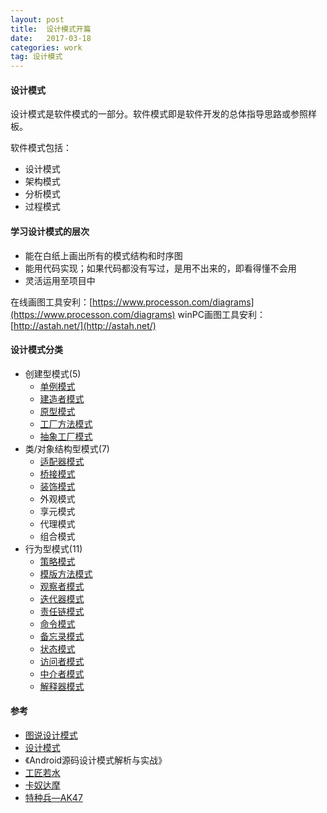 ```yaml
---
layout: post
title:  设计模式开篇
date:   2017-03-18
categories: work
tag: 设计模式
---
```

 

#### 设计模式 ####

设计模式是软件模式的一部分。软件模式即是软件开发的总体指导思路或参照样板。<br/>

软件模式包括：

- 设计模式
- 架构模式
- 分析模式
- 过程模式


#### 学习设计模式的层次 ####

- 能在白纸上画出所有的模式结构和时序图
- 能用代码实现；如果代码都没有写过，是用不出来的，即看得懂不会用
- 灵活运用至项目中

在线画图工具安利：[https://www.processon.com/diagrams](https://www.processon.com/diagrams)
winPC画图工具安利：[http://astah.net/](http://astah.net/)

#### 设计模式分类 ####

- 创建型模式(5)
	- [单例模式](http://xusx1024.com/2017/02/11/design-patterns-singleton-1/)
	- [建造者模式](http://xusx1024.com/2017/03/03/design-patterns-builder-1/)
	- [原型模式](http://xusx1024.com/2017/03/18/design-patterns-prototype-1/)
	- [工厂方法模式](http://xusx1024.com/2017/05/24/design-patterns-factory-method/)
	- [抽象工厂模式](http://xusx1024.com/2017/05/25/design-patterns-abstract-factory/)
- 类/对象结构型模式(7)
	- [适配器模式](http://xusx1024.com/2017/06/21/design-patterns-adapter/)
	- [桥接模式](http://xusx1024.com/2017/06/22/design-patterns-bridge/)
	- [装饰模式](http://xusx1024.com/2017/06/23/design-patterns-decorator/)
	- 外观模式
	- 享元模式
	- 代理模式
	- 组合模式
- 行为型模式(11)
	- [策略模式](http://xusx1024.com/2017/05/25/design-patterns-strategy-pattern/)
	- [模版方法模式](http://xusx1024.com/2017/06/19/design-patterns-template-method/)
	- [观察者模式](http://xusx1024.com/2017/06/09/design-patterns-observer/)
	- [迭代器模式](http://xusx1024.com/2017/06/15/design-patterns-iterator/)
	- [责任链模式](http://xusx1024.com/2017/05/31/design-patterns-chain-of-responsibility/)
	- [命令模式](http://xusx1024.com/2017/06/14/design-patterns-command/)
	- [备忘录模式](http://xusx1024.com/2017/06/16/design-patterns-memento/)
	- [状态模式](http://xusx1024.com/2017/05/26/design-patterns-state-pattern/)
	- [访问者模式](http://xusx1024.com/2017/06/20/design-patterns-visitor/)
	- [中介者模式](http://xusx1024.com/2017/06/13/design-patterns-mediator/)
	- [解释器模式](http://xusx1024.com/2017/06/02/design-patterns-interpreter/)


#### 参考 ####

- [图说设计模式](http://design-patterns.readthedocs.io/zh_CN/latest/) 
- [设计模式](https://quanke.gitbooks.io/design-pattern-java/)
- 《Android源码设计模式解析与实战》
- [工匠若水](http://blog.csdn.net/yanbober/article/category/3148699)
- [卡奴达摩](http://blog.csdn.net/zhengzhb/article/category/926691)
- [特种兵—AK47](http://blog.csdn.net/column/details/loveyun.html)